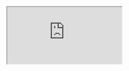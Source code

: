 <iframe src="https://qa-ft.onefiserv.net/jsp/backoffice/queryQA.jsp#end" title="Stub Page"></iframe>